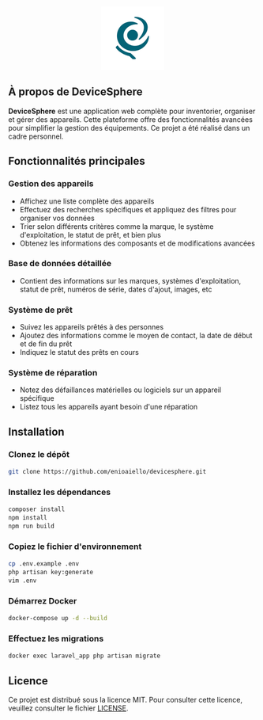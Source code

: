 <p align="center"><img src="public/images/logo.png" height="128"></p>

## À propos de DeviceSphere

**DeviceSphere** est une application web complète pour inventorier, organiser et gérer des appareils. Cette plateforme offre des fonctionnalités avancées pour simplifier la gestion des équipements. Ce projet a été réalisé dans un cadre personnel.

## Fonctionnalités principales

### Gestion des appareils

- Affichez une liste complète des appareils
- Effectuez des recherches spécifiques et appliquez des filtres pour organiser vos données
- Trier selon différents critères comme la marque, le système d'exploitation, le statut de prêt, et bien plus
- Obtenez les informations des composants et de modifications avancées

### Base de données détaillée

- Contient des informations sur les marques, systèmes d'exploitation, statut de prêt, numéros de série, dates d'ajout, images, etc

### Système de prêt

- Suivez les appareils prêtés à des personnes
- Ajoutez des informations comme le moyen de contact, la date de début et de fin du prêt
- Indiquez le statut des prêts en cours

### Système de réparation

- Notez des défaillances matérielles ou logiciels sur un appareil spécifique
- Listez tous les appareils ayant besoin d'une réparation

## Installation

### Clonez le dépôt

````bash
git clone https://github.com/enioaiello/devicesphere.git
````

### Installez les dépendances

````bash
composer install
npm install
npm run build
````

### Copiez le fichier d'environnement

````bash
cp .env.example .env
php artisan key:generate
vim .env
````

### Démarrez Docker

````bash
docker-compose up -d --build
````

### Effectuez les migrations

````bash
docker exec laravel_app php artisan migrate
````

## Licence

Ce projet est distribué sous la licence MIT. Pour consulter cette licence, veuillez consulter le fichier [LICENSE](LICENSE).
